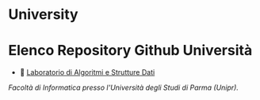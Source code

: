# University

# Elenco Repository Github Università
- 💽 [Laboratorio di Algoritmi e Strutture Dati](https://yt3.googleusercontent.com/ytc/AGIKgqP77HffNlTSZza0Ms2R07MlY71MoHo-6gUvkZ4TDg=s900-c-k-c0x00ffffff-no-rj)

*Facoltà di Informatica presso l'Università degli Studi di Parma (Unipr).*
